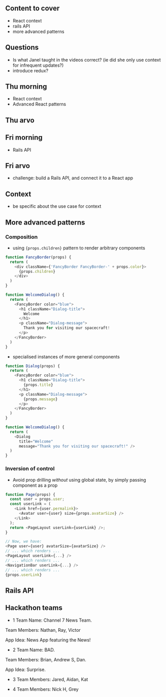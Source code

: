 ## Content to cover

- React context
- rails API
- more advanced patterns

## Questions

- Is what Janel taught in the videos correct? (ie did she only use context for infrequent updates?)
- introduce redux?

## Thu morning

- React context
- Advanced React patterns

## Thu arvo

## Fri morning

- Rails API

## Fri arvo

- challenge: build a Rails API, and connect it to a React app

## Context

- be specific about the use case for context

## More advanced patterns

### Composition

- using `{props.children}` pattern to render arbitrary components
```javascript
function FancyBorder(props) {
  return (
    <div className={'FancyBorder FancyBorder-' + props.color}>
      {props.children}
    </div>
  )
}

function WelcomeDialog() {
  return (
    <FancyBorder color="blue">
      <h1 className="Dialog-title">
        Welcome
      </h1>
      <p className="Dialog-message">
        Thank you for visiting our spacecraft!
      </p>
    </FancyBorder>
  )
}
```

- specialised instances of more general components

```javascript
function Dialog(props) {
  return (
    <FancyBorder color="blue">
      <h1 className="Dialog-title">
        {props.title}
      </h1>
      <p className="Dialog-message">
        {props.message}
      </p>
    </FancyBorder>
  )
}

function WelcomeDialog() {
  return (
    <Dialog
      title="Welcome"
      message="Thank you for visiting our spacecraft!" />
  )
}
```

### Inversion of control

- Avoid prop drilling *without* using global state, by simply passing component as a prop

```javascript
function Page(props) {
  const user = props.user;
  const userLink = (
    <Link href={user.permalink}>
      <Avatar user={user} size={props.avatarSize} />
    </Link>
  );
  return <PageLayout userLink={userLink} />;
}

// Now, we have:
<Page user={user} avatarSize={avatarSize} />
// ... which renders ...
<PageLayout userLink={...} />
// ... which renders ...
<NavigationBar userLink={...} />
// ... which renders ...
{props.userLink}
```

## Rails API

## Hackathon teams

- 1
Team Name: Channel 7 News Team.

Team Members: Nathan, Ray, Victor

App Idea: News App featuring the News!


- 2
Team Name: BAD.

Team Members: Brian, Andrew S, Dan.

App Idea: Surprise.

- 3
Team Members: Jared, Aidan, Kat

- 4
Team Members: Nick H, Grey

